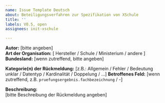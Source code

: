 ```yaml
---
name: Issue Template Deutsch
about: Beteiligungsverfahren zur Spezifikation von XSchule
title: ''
labels: V0.5, open
assignees: init-xschule

---
```


**Autor:** [bitte angeben]  
**Art der Organisation:** [ Hersteller / Schule / Ministerium / andere ]  
**Bundesland:** [wenn zutreffend, bitte angeben]

**Kategorie(n) der Rückmeldung:** [z.B.: Allgemein / Fehler / Bedeutung unklar / Datentyp / Kardinalität / Doppelung / ...]
**Betroffenes Feld:** [wenn zutreffend, z.B. `pruefungsergebnis.fachbezeichnung` / -]

**Beschreibung:**  
[bitte Beschreibung der Rückmeldung angeben]  

<!--

Es wird davon ausgegangen, dass das Issue sich auf die aktuelle Version von XSchule bezieht. Sollte dies nicht der Fall sein, erwähnen Sie es bitte in der Beschreibung.
Weitere Punkte, die in der Beschreibung besonders hilfreich sind, sind zum Beispiel:  
 - Herleitung des Änderungsbedarfs aus der Verwaltungspraxis (wofür wird eine Änderung benötigt)
 - Beschreibung des Anwendungsfalls  
 - Häufigkeit des Vorkommens  
 - Bezug zu anderen Spezifikationen  

-->
